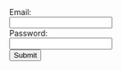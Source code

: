   <form action="javascript:signup()">
    <label for = "email" class = "label-1">Email:</label><br>
    <input type = "text" id = "email" name = "email" class = "input-1"><br>
    <label for = "password" class = "label-1">Password:</label><br>
    <input type = "password" id = "password" name = "password" class = "input-1"><br>
    <input value="Submit" type="submit" class="button"/>
  <form>

<script>
function signup() {

    const userz = document.getElementById("personlist");

    const email1 = document.getElementById("email").value;
    const password1 = document.getElementById("password").value;



    //const url = "https://everittcheng.tk/api/login/";
    const url = "http://localhost:8195/api/login/"

    const options = {
        method: 'GET', 
        mode: 'cors', 
        cache: 'default', 
        credentials: 'omit', 
        headers: {
        'Content-Type': 'application/json'
        },
    };

    // Make a GET request to retrieve a list of all existing emails

    fetch(url, options)
        .then(response => {
            if (response.status !== 200) {
                const errorMsg = 'Database response error: ' + response.status;
                console.log(errorMsg);
                const tr = document.createElement("tr");
                const td = document.createElement("td");
                td.innerHTML = errorMsg;
                tr.appendChild(td);
                userz.appendChild(tr);
                return;
            }
            response.json().then(data => {
                for (const row of data) {

                const tr = document.createElement("tr");

                const id = document.createElement("td");
                const email = document.createElement("td");
                const password = document.createElement("td");


                id.innerHTML = row.id;
                email.innerHTML = row.email;
                password.innerHTML = row.password;


                if (row.email == email1) {
                    var repeat = "repeat";
                }              
                }
            })
        })
    window.alert(email1);    
    window.alert(row.email);
    window.alert(repeat);
    // if (repeat == "repeat") {
    //     window.alert("Email already in use.");
    // } else {
    //     function inputper(event) {
    //         event.preventDefault();
    //         const data = new FormData(event.target);
    //         //var purl = "https://everittcheng.tk/api/login/post/?"
    //         var purl = "http://localhost:8195/api/login/post/?" 
    //         const urldata = new URLSearchParams(data).toString();
    //         fetch(purl + urldata, {
    //             method: "POST",
    //             mode: "no-cors",
    //             headers: {
    //                 "Content-Type": "application/json"
    //             }
    //         });
    //         const make = document.getElementById("createuser");
    //         make.addEventListener("submit", inputper);
    //     }
        
    // }
    };


</script>

